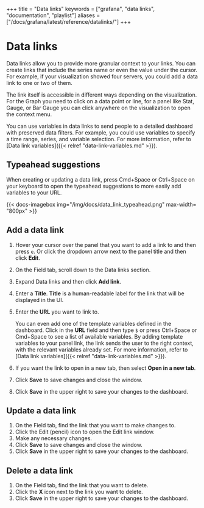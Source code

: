+++
title = "Data links"
keywords = ["grafana", "data links", "documentation", "playlist"]
aliases = ["/docs/grafana/latest/reference/datalinks/"]
+++

# Data links

Data links allow you to provide more granular context to your links. You can create links that include the series name or even the value under the cursor. For example, if your visualization showed four servers, you could add a data link to one or two of them.

The link itself is accessible in different ways depending on the visualization. For the Graph you need to click on a data point or line, for a panel like
Stat, Gauge, or Bar Gauge you can click anywhere on the visualization to open the context menu.

You can use variables in data links to send people to a detailed dashboard with preserved data filters. For example, you could use variables to specify a time range, series, and variable selection. For more information, refer to [Data link variables]({{< relref "data-link-variables.md" >}}).

## Typeahead suggestions

When creating or updating a data link, press Cmd+Space or Ctrl+Space on your keyboard to open the typeahead suggestions to more easily add variables to your URL.

{{< docs-imagebox img="/img/docs/data_link_typeahead.png"  max-width= "800px" >}}

## Add a data link

1. Hover your cursor over the panel that you want to add a link to and then press `e`. Or click the dropdown arrow next to the panel title and then click **Edit**.
1. On the Field tab, scroll down to the Data links section.
1. Expand Data links and then click **Add link**.
1. Enter a **Title**. **Title** is a human-readable label for the link that will be displayed in the UI.
1. Enter the **URL** you want to link to.

   You can even add one of the template variables defined in the dashboard. Click in the **URL** field and then type `$` or press Ctrl+Space or Cmd+Space to see a list of available variables. By adding template variables to your panel link, the link sends the user to the right context, with the relevant variables already set. For more information, refer to [Data link variables]({{< relref "data-link-variables.md" >}}).

1. If you want the link to open in a new tab, then select **Open in a new tab**.
1. Click **Save** to save changes and close the window.
1. Click **Save** in the upper right to save your changes to the dashboard.

## Update a data link

1. On the Field tab, find the link that you want to make changes to.
1. Click the Edit (pencil) icon to open the Edit link window.
1. Make any necessary changes.
1. Click **Save** to save changes and close the window.
1. Click **Save** in the upper right to save your changes to the dashboard.

## Delete a data link

1. On the Field tab, find the link that you want to delete.
1. Click the **X** icon next to the link you want to delete.
1. Click **Save** in the upper right to save your changes to the dashboard.
